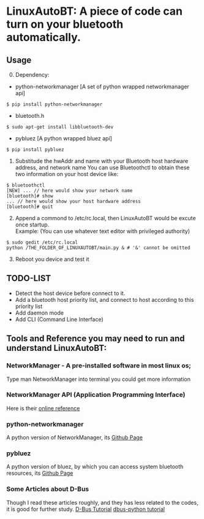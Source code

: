 # LinuxAutoBT: A piece of code can turn on your bluetooth automatically.

## Usage
0. Dependency:  
- python-networkmanager [A set of python wrapped networkmanager api]
```
$ pip install python-networkmanager
```
- bluetooth.h  
```
$ sudo apt-get install libbluetooth-dev
```
- pybluez [A python wrapped bluez api]
```
$ pip install pybluez
```
1. Substitude the hwAddr and name with your Bluetooth host hardware address, and network name
You can use Bluetoothctl to obtain these two information on your host device like:  
```
$ bluetoothctl
[NEW] ... // here would show your network name
[bluetooth]# show
... // here would show your host hardware address
[bluetooth]# quit
```
2. Append a commond to /etc/rc.local, then LinuxAutoBT would be excute once startup.  
Example: (You can use whatever text editor with privileged authority)  
```
$ sudo gedit /etc/rc.local
python /THE_FOLDER_OF_LINUXAUTOBT/main.py & # '&' cannot be omitted 
```
3. Reboot you device and test it

## TODO-LIST
- Detect the host device before connect to it.
- Add a bluetooth host priority list, and connect to host according to this priority list
- Add daemon mode
- Add CLI (Command Line Interface)

## Tools and Reference you may need to run and understand LinuxAutoBT:
### NetworkManager - A pre-installed software in most linux os;
Type man NetworkManager into terminal you could get more information
### NetworkManager API (Application Programming Interface)
Here is their [online reference](https://developer.gnome.org/NetworkManager/1.2/spec.html)
### python-networkmanager
A python version of NetworkManager, 
its [Github Page](https://github.com/seveas/python-networkmanager)
### pybluez
A python version of bluez, by which you can access system bluetooth resources, 
its [Github Page](https://github.com/pybluez/pybluez)
### Some Articles about D-Bus
Though I read these articles roughly, and they has less related to the codes, it is good for further study.
[D-Bus Tutorial](https://dbus.freedesktop.org/doc/dbus-tutorial.html)
[dbus-python tutorial](https://dbus.freedesktop.org/doc/dbus-python/tutorial.html)
